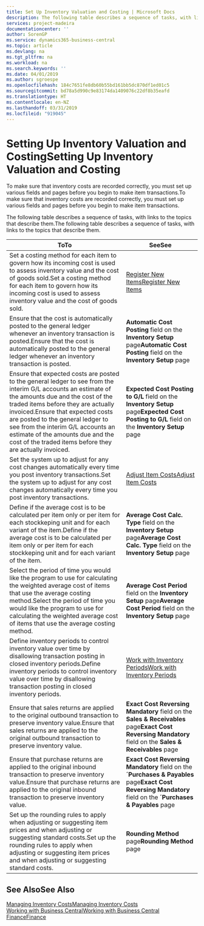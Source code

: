 ```yaml
---
title: Set Up Inventory Valuation and Costing | Microsoft Docs
description: The following table describes a sequence of tasks, with links to the topics that describe them.
services: project-madeira
documentationcenter: ''
author: SorenGP
ms.service: dynamics365-business-central
ms.topic: article
ms.devlang: na
ms.tgt_pltfrm: na
ms.workload: na
ms.search.keywords: ''
ms.date: 04/01/2019
ms.author: sgroespe
ms.openlocfilehash: 184c7651fe8db60b55bd161bb5dc870df1ed01c5
ms.sourcegitcommit: bd78a5d990c9e83174da1409076c22df8b35eafd
ms.translationtype: HT
ms.contentlocale: en-NZ
ms.lasthandoff: 03/31/2019
ms.locfileid: "919045"
---
```

# <a name="setting-up-inventory-valuation-and-costing"></a><span data-ttu-id="5a882-103">Setting Up Inventory Valuation and Costing</span><span class="sxs-lookup"><span data-stu-id="5a882-103">Setting Up Inventory Valuation and Costing</span></span>
<span data-ttu-id="5a882-104">To make sure that inventory costs are recorded correctly, you must set up various fields and pages before you begin to make item transactions.</span><span class="sxs-lookup"><span data-stu-id="5a882-104">To make sure that inventory costs are recorded correctly, you must set up various fields and pages before you begin to make item transactions.</span></span>

<span data-ttu-id="5a882-105">The following table describes a sequence of tasks, with links to the topics that describe them.</span><span class="sxs-lookup"><span data-stu-id="5a882-105">The following table describes a sequence of tasks, with links to the topics that describe them.</span></span>

|<span data-ttu-id="5a882-106">**To**</span><span class="sxs-lookup"><span data-stu-id="5a882-106">**To**</span></span>|<span data-ttu-id="5a882-107">**See**</span><span class="sxs-lookup"><span data-stu-id="5a882-107">**See**</span></span>|  
|------------|-------------|  
|<span data-ttu-id="5a882-108">Set a costing method for each item to govern how its incoming cost is used to assess inventory value and the cost of goods sold.</span><span class="sxs-lookup"><span data-stu-id="5a882-108">Set a costing method for each item to govern how its incoming cost is used to assess inventory value and the cost of goods sold.</span></span>|[<span data-ttu-id="5a882-109">Register New Items</span><span class="sxs-lookup"><span data-stu-id="5a882-109">Register New Items</span></span>](inventory-how-register-new-items.md)|  
|<span data-ttu-id="5a882-110">Ensure that the cost is automatically posted to the general ledger whenever an inventory transaction is posted.</span><span class="sxs-lookup"><span data-stu-id="5a882-110">Ensure that the cost is automatically posted to the general ledger whenever an inventory transaction is posted.</span></span>|<span data-ttu-id="5a882-111">**Automatic Cost Posting** field on the **Inventory Setup** page</span><span class="sxs-lookup"><span data-stu-id="5a882-111">**Automatic Cost Posting** field on the **Inventory Setup** page</span></span>|  
|<span data-ttu-id="5a882-112">Ensure that expected costs are posted to the general ledger to see from the interim G/L accounts an estimate of the amounts due and the cost of the traded items before they are actually invoiced.</span><span class="sxs-lookup"><span data-stu-id="5a882-112">Ensure that expected costs are posted to the general ledger to see from the interim G/L accounts an estimate of the amounts due and the cost of the traded items before they are actually invoiced.</span></span>|<span data-ttu-id="5a882-113">**Expected Cost Posting to G/L** field on the **Inventory Setup** page</span><span class="sxs-lookup"><span data-stu-id="5a882-113">**Expected Cost Posting to G/L** field on the **Inventory Setup** page</span></span>|  
|<span data-ttu-id="5a882-114">Set the system up to adjust for any cost changes automatically every time you post inventory transactions.</span><span class="sxs-lookup"><span data-stu-id="5a882-114">Set the system up to adjust for any cost changes automatically every time you post inventory transactions.</span></span>|[<span data-ttu-id="5a882-115">Adjust Item Costs</span><span class="sxs-lookup"><span data-stu-id="5a882-115">Adjust Item Costs</span></span>](inventory-how-adjust-item-costs.md)|  
|<span data-ttu-id="5a882-116">Define if the average cost is to be calculated per item only or per item for each stockkeping unit and for each variant of the item.</span><span class="sxs-lookup"><span data-stu-id="5a882-116">Define if the average cost is to be calculated per item only or per item for each stockkeping unit and for each variant of the item.</span></span>|<span data-ttu-id="5a882-117">**Average Cost Calc. Type** field on the **Inventory Setup** page</span><span class="sxs-lookup"><span data-stu-id="5a882-117">**Average Cost Calc. Type** field on the **Inventory Setup** page</span></span>|  
|<span data-ttu-id="5a882-118">Select the period of time you would like the program to use for calculating the weighted average cost of items that use the average costing method.</span><span class="sxs-lookup"><span data-stu-id="5a882-118">Select the period of time you would like the program to use for calculating the weighted average cost of items that use the average costing method.</span></span>|<span data-ttu-id="5a882-119">**Average Cost Period** field on the **Inventory Setup** page</span><span class="sxs-lookup"><span data-stu-id="5a882-119">**Average Cost Period** field on the **Inventory Setup** page</span></span>|  
|<span data-ttu-id="5a882-120">Define inventory periods to control inventory value over time by disallowing transaction posting in closed inventory periods.</span><span class="sxs-lookup"><span data-stu-id="5a882-120">Define inventory periods to control inventory value over time by disallowing transaction posting in closed inventory periods.</span></span>|[<span data-ttu-id="5a882-121">Work with Inventory Periods</span><span class="sxs-lookup"><span data-stu-id="5a882-121">Work with Inventory Periods</span></span>](finance-how-to-work-with-inventory-periods.md)|  
|<span data-ttu-id="5a882-122">Ensure that sales returns are applied to the original outbound transaction to preserve inventory value.</span><span class="sxs-lookup"><span data-stu-id="5a882-122">Ensure that sales returns are applied to the original outbound transaction to preserve inventory value.</span></span>|<span data-ttu-id="5a882-123">**Exact Cost Reversing Mandatory** field on the **Sales & Receivables** page</span><span class="sxs-lookup"><span data-stu-id="5a882-123">**Exact Cost Reversing Mandatory** field on the **Sales & Receivables** page</span></span>|  
|<span data-ttu-id="5a882-124">Ensure that purchase returns are applied to the original inbound transaction to preserve inventory value.</span><span class="sxs-lookup"><span data-stu-id="5a882-124">Ensure that purchase returns are applied to the original inbound transaction to preserve inventory value.</span></span>|<span data-ttu-id="5a882-125">**Exact Cost Reversing Mandatory** field on the **´Purchases & Payables** page</span><span class="sxs-lookup"><span data-stu-id="5a882-125">**Exact Cost Reversing Mandatory** field on the **´Purchases & Payables** page</span></span>|
|<span data-ttu-id="5a882-126">Set up the rounding rules to apply when adjusting or suggesting item prices and when adjusting or suggesting standard costs.</span><span class="sxs-lookup"><span data-stu-id="5a882-126">Set up the rounding rules to apply when adjusting or suggesting item prices and when adjusting or suggesting standard costs.</span></span>|<span data-ttu-id="5a882-127">**Rounding Method** page</span><span class="sxs-lookup"><span data-stu-id="5a882-127">**Rounding Method** page</span></span>|  

## <a name="see-also"></a><span data-ttu-id="5a882-128">See Also</span><span class="sxs-lookup"><span data-stu-id="5a882-128">See Also</span></span>  
[<span data-ttu-id="5a882-129">Managing Inventory Costs</span><span class="sxs-lookup"><span data-stu-id="5a882-129">Managing Inventory Costs</span></span>](finance-manage-inventory-costs.md)  
[<span data-ttu-id="5a882-130">Working with Business Central</span><span class="sxs-lookup"><span data-stu-id="5a882-130">Working with Business Central</span></span>](ui-work-product.md)  
[<span data-ttu-id="5a882-131">Finance</span><span class="sxs-lookup"><span data-stu-id="5a882-131">Finance</span></span>](finance.md)  
